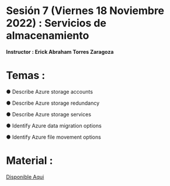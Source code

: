 # Sesión 7 (Viernes 18 Noviembre 2022) : Servicios de almacenamiento

**Instructor : Erick Abraham Torres Zaragoza**

# Temas :

● Describe Azure storage accounts

● Describe Azure storage redundancy

● Describe Azure storage services

● Identify Azure data migration options

● Identify Azure file movement options

# Material :

[Disponible Aqui](https://github.com/wizelineacademy/GEPP-IntroToAzure-2022/files/10042640/Session.7.-.Storage.Services.pdf)
